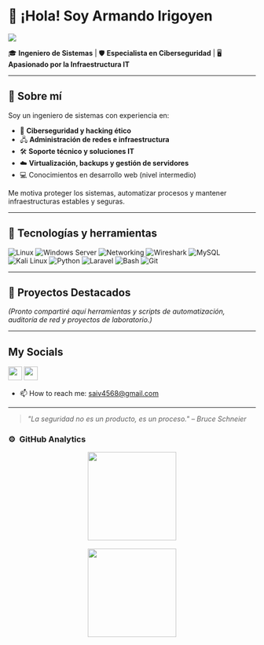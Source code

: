 

# 👋 ¡Hola! Soy Armando Irigoyen

<img src="https://media.licdn.com/dms/image/v2/D4E16AQETh9wWgsSOuw/profile-displaybackgroundimage-shrink_350_1400/B4EZYsnhYFHgBU-/0/1744505281097?e=1757548800&v=beta&t=zxtSbsceBI0qcnMNau2G8va_kc8oJ0yRQ14z4HgYBPw">

🎓 **Ingeniero de Sistemas** | 🛡️ **Especialista en Ciberseguridad** | 🖥️ **Apasionado por la Infraestructura IT**

---

## 🚀 Sobre mí

Soy un ingeniero de sistemas con experiencia en:

- 🔐 **Ciberseguridad y hacking ético**
- 🖧 **Administración de redes e infraestructura**
- 🛠️ **Soporte técnico y soluciones IT**
- ☁️ **Virtualización, backups y gestión de servidores**
- 💻 Conocimientos en desarrollo web (nivel intermedio)

Me motiva proteger los sistemas, automatizar procesos y mantener infraestructuras estables y seguras.

---

## 🧠 Tecnologías y herramientas

![Linux](https://img.shields.io/badge/-Linux-333?logo=linux&logoColor=white)
![Windows Server](https://img.shields.io/badge/-Windows%20Server-0078D6?logo=windows&logoColor=white)
![Networking](https://img.shields.io/badge/-Networking-007ACC)
![Wireshark](https://img.shields.io/badge/-Wireshark-1679A7?logo=wireshark&logoColor=white)
![MySQL](https://img.shields.io/badge/-MySQL-4479A1?logo=mysql&logoColor=white)
![Kali Linux](https://img.shields.io/badge/-Kali%20Linux-557C94?logo=kalilinux&logoColor=white)
![Python](https://img.shields.io/badge/-Python-3776AB?logo=python&logoColor=white)
![Laravel](https://img.shields.io/badge/-Laravel-FF2D20?logo=laravel&logoColor=white)
![Bash](https://img.shields.io/badge/-Bash-4EAA25?logo=gnubash&logoColor=white)
![Git](https://img.shields.io/badge/-Git-F05032?logo=git&logoColor=white)


---

## 📂 Proyectos Destacados

*(Pronto compartiré aquí herramientas y scripts de automatización, auditoría de red y proyectos de laboratorio.)*

---

<h2> My Socials</h2>

<a href="https://www.linkedin.com/in/armando-irigoyen" target="_blank"> <img height="28" src = "https://img.shields.io/badge/-LinkedIn-0e76a8?style=for-the-badge&logo=Linkedin&logoColor=white"></a>
<a href="saiv4568@gmail.com" target="_blank"><img height="28" src = "https://img.shields.io/badge/gmail-c14438?&style=for-the-badge&logo=gmail&logoColor=white"></a>
- 📫 How to reach me: saiv4568@gmail.com
---

> *"La seguridad no es un producto, es un proceso." – Bruce Schneier*
>
### ⚙️ &nbsp;GitHub Analytics

<p align="center">
<a href="https://github.com/saiv4568">
  <img height="180em" src="https://github-readme-stats-eight-theta.vercel.app/api?username=saiv4568&show_icons=true&theme=algolia&include_all_commits=true&count_private=true"/>
  <br/><br/>
  <img height="180em" src="https://github-readme-stats-eight-theta.vercel.app/api/top-langs/?username=saiv4568&layout=compact&langs_count=8&theme=algolia"/>
</a>
</p>

